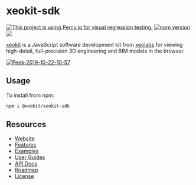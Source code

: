 # xeokit-sdk

[![This project is using Percy.io for visual regression testing.](https://percy.io/static/images/percy-badge.svg)](https://percy.io/73524691/xeokit-sdk)
[![npm version](https://badge.fury.io/js/%40xeokit%2Fxeokit-sdk.svg)](https://badge.fury.io/js/%40xeokit%2Fxeokit-sdk)
[![](https://data.jsdelivr.com/v1/package/npm/@xeokit/xeokit-sdk/badge)](https://www.jsdelivr.com/package/npm/@xeokit/xeokit-sdk)

[xeokit](http://xeokit.io) is a JavaScript software development kit from [xeolabs](http://xeolabs.com) for viewing 
high-detail, full-precision 3D engineering and BIM models in the browser.

[![Peek-2019-10-22-10-57](https://user-images.githubusercontent.com/83100/67271586-14690780-f4bb-11e9-9e76-203fe425ee08.gif)](https://xeokit.github.io/xeokit-sdk/examples/#storeyViews_StoreyViewsPlugin_recipe2)

## Usage

To install from npm:

````bash
npm i @xeokit/xeokit-sdk
````

## Resources 

 * [Website](https://xeokit.io/)
 * [Features](https://github.com/xeokit/xeokit-sdk/wiki/Features)
 * [Examples](http://xeokit.github.io/xeokit-sdk/examples/)
 * [User Guides](https://github.com/xeokit/xeokit-sdk/wiki)
 * [API Docs](https://xeokit.github.io/xeokit-sdk/docs/)
 * [Roadmap](https://github.com/xeokit/xeokit-sdk/wiki/Roadmap)
 * [License](https://github.com/xeokit/xeokit-sdk/wiki/License)


